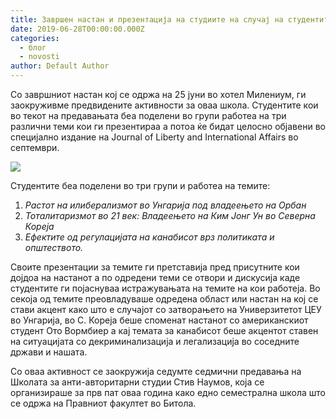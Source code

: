 ```yaml
---
title: Завршен настан и презентација на студиите на случај на студентите на школата
date: 2019-06-28T00:00:00.000Z
categories:
  - блог
  - novosti
author: Default Author
---
```


Со завршниот настан кој се одржа на 25 јуни во хотел Милениум, ги заокруживме предвидените активности за оваа школа. Студентите кои во текот на предавањата беа поделени во групи работеа на три различни теми кои ги презентираа а потоа ќе бидат целосно објавени во специјално издание на Journal of Liberty and International Affairs во септември.

![](http://libertaniabackup.local/wp-content/uploads/2019/08/zavrsen-nastan-1024x683.jpg)

Студентите беа поделени во три групи и работеа на темите:

1. _Растот на илиберализмот во Унгарија под владеењето на Орбан_
2. _Тоталитаризмот во 21 век: Владеењето на Ким Јонг Ун во Северна Кореја_
3. _Ефектите од регулацијата на канабисот врз политиката и општеството._

Своите презентации за темите ги претставија пред присутните кои дојдоа на настанот а по одредени теми се отвори и дискусија каде студентите ги појаснуваа истражувањата на темите на кои работеја. Во секоја од темите преовладуваше одредена област или настан на кој се стави акцент како што е случајот со затворањето на Универзитетот ЦЕУ во Унгарија, во С. Кореја беше споменaт настанот со американскиот студент Ото Вормбиер а кај темата за канабисот беше акцентот ставен на ситуацијата со декриминализација и легализација во соседните држави и нашата.

Со оваа активност се заокружија седумте седмични предавања на Школата за анти-авторитарни студии Стив Наумов, која се организираше за прв пат оваа година како едно семестрална школа што се одржа на Правниот факултет во Битола.
